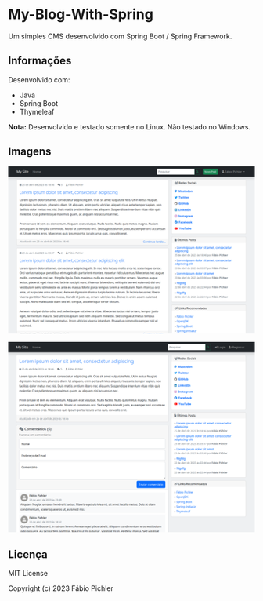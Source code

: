 # My-Blog-With-Spring

Um simples CMS desenvolvido com Spring Boot / Spring Framework.

## Informações

Desenvolvido com:

* Java
* Spring Boot
* Thymeleaf

**Nota:** Desenvolvido e testado somente no Linux. Não testado no Windows.

## Imagens

![Screenshot](/screenshots/screenshot-01.png?raw=true)

![Screenshot](/screenshots/screenshot-02.png?raw=true)

## Licença

MIT License

Copyright (c) 2023 Fábio Pichler
